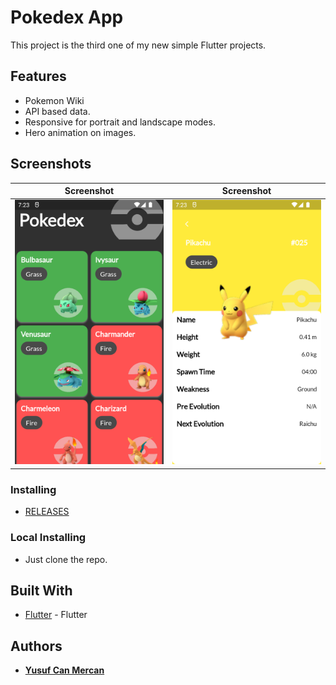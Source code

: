 # Pokedex App
This project is the third one of my new simple Flutter projects.

## Features
- Pokemon Wiki
- API based data.
- Responsive for portrait and landscape modes.
- Hero animation on images.

## Screenshots
Screenshot                 | Screenshot                
:-------------------------:|:-------------------------:
![ss1](assets/screenshots/ss1.png) | ![ss2](assets/screenshots/ss2.png)

### Installing
* [RELEASES](https://github.com/cusufcan/pokedex_app/releases/tag/flutter)

### Local Installing
* Just clone the repo.

## Built With
* [Flutter](https://flutter.dev/) - Flutter

## Authors
* [**Yusuf Can Mercan**](https://github.com/cusufcan)
